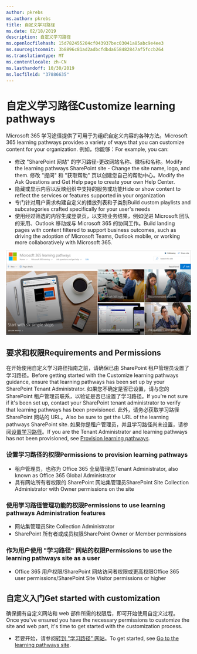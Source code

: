 ```yaml
---
author: pkrebs
ms.author: pkrebs
title: 自定义学习路径
ms.date: 02/18/2019
description: 自定义学习路径
ms.openlocfilehash: 15d782455204cf043937bec03041a85abc9e4ee3
ms.sourcegitcommit: 3b8896c81ad2adbcfdbda658482847af5fccb264
ms.translationtype: MT
ms.contentlocale: zh-CN
ms.lasthandoff: 10/30/2019
ms.locfileid: "37886635"
---
```

# <a name="customize-learning-pathways"></a><span data-ttu-id="9232d-103">自定义学习路径</span><span class="sxs-lookup"><span data-stu-id="9232d-103">Customize learning pathways</span></span>

<span data-ttu-id="9232d-104">Microsoft 365 学习途径提供了可用于为组织自定义内容的各种方法。</span><span class="sxs-lookup"><span data-stu-id="9232d-104">Microsoft 365 learning pathways provides a variety of ways that you can customize content for your organization.</span></span> <span data-ttu-id="9232d-105">例如，你能够：</span><span class="sxs-lookup"><span data-stu-id="9232d-105">For example, you can:</span></span>  
- <span data-ttu-id="9232d-106">修改 "SharePoint 网站" 的学习路径-更改网站名称、徽标和名称。</span><span class="sxs-lookup"><span data-stu-id="9232d-106">Modify the learning pathways SharePoint site - Change the site name, logo, and them.</span></span> <span data-ttu-id="9232d-107">修改 "提问" 和 "获取帮助" 页以创建您自己的帮助中心。</span><span class="sxs-lookup"><span data-stu-id="9232d-107">Modify the Ask Questions and Get Help page to create your own Help Center.</span></span> 
- <span data-ttu-id="9232d-108">隐藏或显示内容以反映组织中支持的服务或功能</span><span class="sxs-lookup"><span data-stu-id="9232d-108">Hide or show content to reflect the services or features supported in your organization</span></span> 
- <span data-ttu-id="9232d-109">专门针对用户需求构建自定义的播放列表和子类别</span><span class="sxs-lookup"><span data-stu-id="9232d-109">Build custom playlists and subcategories crafted specifically for your user's needs</span></span>
- <span data-ttu-id="9232d-110">使用经过筛选的内容生成登录页，以支持业务结果，例如促进 Microsoft 团队的采用、Outlook 移动或与 Microsoft 365 的协同工作。</span><span class="sxs-lookup"><span data-stu-id="9232d-110">Build landing pages with content filtered to support business outcomes, such as driving the adoption of Microsoft Teams, Outlook mobile, or working more collaboratively with Microsoft 365.</span></span>

![cg-introducing](media/cg-introducing.png)

## <a name="requirements-and-permissions"></a><span data-ttu-id="9232d-112">要求和权限</span><span class="sxs-lookup"><span data-stu-id="9232d-112">Requirements and Permissions</span></span>

<span data-ttu-id="9232d-113">在开始使用自定义学习路径指南之前，请确保已由 SharePoint 租户管理员设置了学习路径。</span><span class="sxs-lookup"><span data-stu-id="9232d-113">Before getting started with the Customize learning pathways guidance, ensure that learning pathways has been set up by your SharePoint Tenant Administrator.</span></span> <span data-ttu-id="9232d-114">如果您不确定是否已设置，请与您的 SharePoint 租户管理员联系，以验证是否已设置了学习路径。</span><span class="sxs-lookup"><span data-stu-id="9232d-114">If you’re not sure if it's been set up, contact your SharePoint tenant administrator to verify that learning pathways has been provisioned.</span></span> <span data-ttu-id="9232d-115">此外，请务必获取学习路径 SharePoint 网站的 URL。</span><span class="sxs-lookup"><span data-stu-id="9232d-115">Also be sure to get the URL of the learning pathways SharePoint site.</span></span> <span data-ttu-id="9232d-116">如果你是租户管理员，并且学习路径尚未设置，请参阅[设置学习路径](custom_provision.md)。</span><span class="sxs-lookup"><span data-stu-id="9232d-116">If you are the Tenant Administrator and learning pathways has not been provisioned, see [Provision learning pathways](custom_provision.md).</span></span> 

### <a name="permissions-to-provision-learning-pathways"></a><span data-ttu-id="9232d-117">设置学习路径的权限</span><span class="sxs-lookup"><span data-stu-id="9232d-117">Permissions to provision learning pathways</span></span>

- <span data-ttu-id="9232d-118">租户管理员，也称为 Office 365 全局管理员</span><span class="sxs-lookup"><span data-stu-id="9232d-118">Tenant Administrator, also known as Office 365 Global Administrator</span></span>
- <span data-ttu-id="9232d-119">具有网站所有者权限的 SharePoint 网站集管理员</span><span class="sxs-lookup"><span data-stu-id="9232d-119">SharePoint Site Collection Administrator with Owner permissions on the site</span></span>

### <a name="permissions-to-use-learning-pathways-administration-features"></a><span data-ttu-id="9232d-120">使用学习路径管理功能的权限</span><span class="sxs-lookup"><span data-stu-id="9232d-120">Permissions to use learning pathways Administration features</span></span>

- <span data-ttu-id="9232d-121">网站集管理员</span><span class="sxs-lookup"><span data-stu-id="9232d-121">Site Collection Administrator</span></span>
- <span data-ttu-id="9232d-122">SharePoint 所有者或成员权限</span><span class="sxs-lookup"><span data-stu-id="9232d-122">SharePoint Owner or Member permissions</span></span>

### <a name="permissions-to-use-the-learning-pathways-site-as-a-user"></a><span data-ttu-id="9232d-123">作为用户使用 "学习路径" 网站的权限</span><span class="sxs-lookup"><span data-stu-id="9232d-123">Permissions to use the learning pathways site as a user</span></span>

- <span data-ttu-id="9232d-124">Office 365 用户权限/SharePoint 网站访问者权限或更高权限</span><span class="sxs-lookup"><span data-stu-id="9232d-124">Office 365 user permissions/SharePoint Site Visitor permissions or higher</span></span>

## <a name="get-started-with-customization"></a><span data-ttu-id="9232d-125">自定义入门</span><span class="sxs-lookup"><span data-stu-id="9232d-125">Get started with customization</span></span>
<span data-ttu-id="9232d-126">确保拥有自定义网站和 web 部件所需的权限后，即可开始使用自定义过程。</span><span class="sxs-lookup"><span data-stu-id="9232d-126">Once you've ensured you have the necessary permissions to customize the site and web part, it's time to get started with the customization process.</span></span> 

- <span data-ttu-id="9232d-127">若要开始，请参阅[转到 "学习路径" 网站](custom_goto.md)。</span><span class="sxs-lookup"><span data-stu-id="9232d-127">To get started, see [Go to the learning pathways site](custom_goto.md).</span></span>
